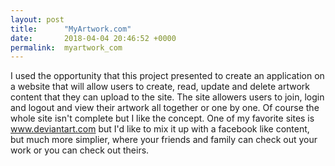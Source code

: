 ```yaml
---
layout: post
title:      "MyArtwork.com"
date:       2018-04-04 20:46:52 +0000
permalink:  myartwork_com
---
```



I used the opportunity that this project presented to create an application on a website that will allow users to create, read, update and delete artwork content that they can upload to the site. The site allowers users to join, login and logout and view their artwork all together or one by one.  Of course the whole site isn't complete but I like the concept. One of my favorite sites is www.deviantart.com but I'd like to mix it up with a facebook like content, but much more simplier, where your friends and family can check out your work or you can check out theirs.
